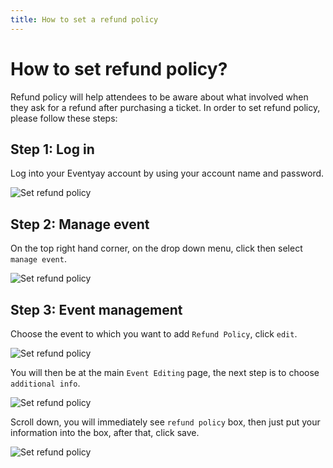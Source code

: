 ```yaml
---
title: How to set a refund policy
---
```


# How to set refund policy?

Refund policy will help attendees to be aware about what involved when they ask for a refund after purchasing a ticket. In order to set refund policy, please follow these steps:

## Step 1: Log in 
Log into your Eventyay account by using your account name and password.

![Set refund policy](/images/login_box_new.png)

## Step 2: Manage event

On the top right hand corner, on the drop down menu, click then select `manage event`. 

![Set refund policy](/images/How-to-set-refund-policy-2.png)

## Step 3: Event management

Choose the event to which you want to add `Refund Policy`, click `edit`. 

![Set refund policy](/images/How-to-set-refund-policy-3.png)

You will then be at the main `Event Editing` page, the next step is to choose `additional info`.

![Set refund policy](/images/How-to-set-refund-policy-4.png)

Scroll down, you will immediately see `refund policy` box, then just put your information into the box, after that, click save. 

 ![Set refund policy](/images/How-to-set-refund-policy-5.png)
